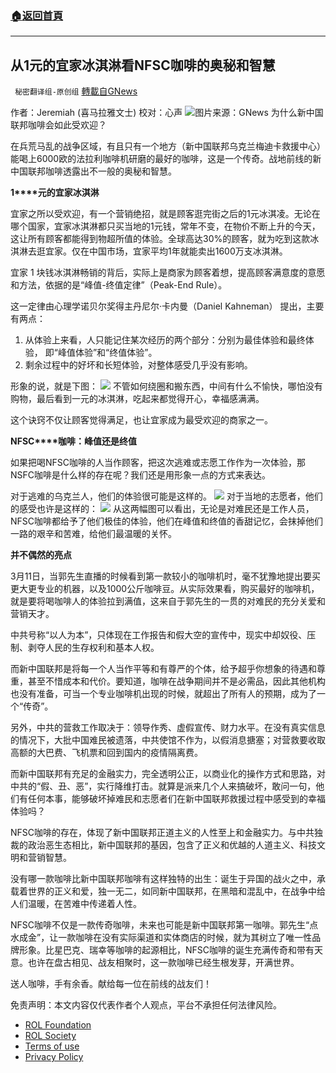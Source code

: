 ###  [:house:返回首頁](https://github.com/ourhimalayas/txt)
---


## 从1元的宜家冰淇淋看NFSC咖啡的奥秘和智慧
` 秘密翻译组-原创组` [轉載自GNews](https://gnews.org/zh-hans/2180043/)

作者：Jeremiah (喜马拉雅文士)
校对：心声
![](https://assets.gnews.org/wp-content/uploads/2022/03/Pictureqq1-scaled.jpg)图片来源：GNews
为什么新中国联邦咖啡会如此受欢迎？

在兵荒马乱的战争区域，有且只有一个地方（新中国联邦乌克兰梅迪卡救援中心）能喝上6000欧的法拉利咖啡机研磨的最好的咖啡，这是一个传奇。战地前线的新中国联邦咖啡透露出不一般的奥秘和智慧。

**1****元的宜家冰淇淋**

宜家之所以受欢迎，有一个营销绝招，就是顾客逛完街之后的1元冰淇凌。无论在哪个国家，宜家冰淇淋都只买当地的1元钱，常年不变，在物价不断上升的今天，这让所有顾客都能得到物超所值的体验。全球高达30%的顾客，就为吃到这款冰淇淋去逛宜家。仅在中国市场，宜家平均1年就能卖出1600万支冰淇淋。

宜家 1 块钱冰淇淋畅销的背后，实际上是商家为顾客着想，提高顾客满意度的意愿和方法，依据的是“峰值-终值定律”（Peak-End Rule）。

这一定律由心理学诺贝尔奖得主丹尼尔·卡内曼（Daniel Kahneman） 提出，主要有两点：

1. 从体验上来看，人只能记住某次经历的两个部分：分别为最佳体验和最终体验， 即“峰值体验”和“终值体验”。
2. 剩余过程中的好坏和长短体验，对整体感受几乎没有影响。


形象的说，就是下图：
![](https://assets.gnews.org/wp-content/uploads/2022/03/d-Picture1.jpg)
不管如何绕圈和搬东西，中间有什么不愉快，哪怕没有购物，最后看到一元的冰淇淋，吃起来都觉得开心，幸福感满满。

这个诀窍不仅让顾客觉得满足，也让宜家成为最受欢迎的商家之一。

**NFSC****咖啡：峰值还是终值**

如果把喝NFSC咖啡的人当作顾客，把这次逃难或志愿工作作为一次体验，那NSFC咖啡是什么样的存在呢？我们还是用形象一点的方式来表达。

对于逃难的乌克兰人，他们的体验很可能是这样的。
![](https://assets.gnews.org/wp-content/uploads/2022/03/image-294.jpeg)
对于当地的志愿者，他们的感受也许是这样的：
![](https://assets.gnews.org/wp-content/uploads/2022/03/image-295.jpeg)
从这两幅图可以看出，无论是对难民还是工作人员，NFSC咖啡都给予了他们极佳的体验，他们在峰值和终值的香甜记忆，会抹掉他们一路的艰辛和苦难，给他们最温暖的关怀。

**并不偶然的亮点**

3月11日，当郭先生直播的时候看到第一款较小的咖啡机时，毫不犹豫地提出要买更大更专业的机器，以及1000公斤咖啡豆。从实际效果看，购买最好的咖啡机，就是要将喝咖啡人的体验拉到满值，这来自于郭先生的一贯的对难民的充分关爱和营销天才。

中共号称“以人为本”，只体现在工作报告和假大空的宣传中，现实中却奴役、压制、剥夺人民的生存权利和基本人权。

而新中国联邦是将每一个人当作平等和有尊严的个体，给予超乎你想象的待遇和尊重，甚至不惜成本和代价。要知道，咖啡在战争期间并不是必需品，因此其他机构也没有准备，可当一个专业咖啡机出现的时候，就超出了所有人的预期，成为了一个“传奇”。

另外，中共的营救工作取决于：领导作秀、虚假宣传、财力水平。在没有真实信息的情况下，大批中国难民被遗落，中共使馆不作为，以假消息搪塞；对营救要收取高额的大巴费、飞机票和回到国内的疫情隔离费。

而新中国联邦有充足的金融实力，完全透明公正，以商业化的操作方式和思路，对中共的“假、丑、恶”，实行降维打击。就算是派来几个人来搞破坏，敢问一句，他们有任何本事，能够破坏掉难民和志愿者们在新中国联邦救援过程中感受到的幸福体验吗？

NFSC咖啡的存在，体现了新中国联邦正道主义的人性至上和金融实力。与中共独裁的政治恶生态相比，新中国联邦的基因，包含了正义和优越的人道主义、科技文明和营销智慧。

没有哪一款咖啡比新中国联邦咖啡有这样独特的出生：诞生于异国的战火之中，承载着世界的正义和爱，独一无二，如同新中国联邦，在黑暗和混乱中，在战争中给人们温暖，在苦难中传递着人性。

NFSC咖啡不仅是一款传奇咖啡，未来也可能是新中国联邦第一咖啡。郭先生“点水成金”，让一款咖啡在没有实际渠道和实体商店的时候，就为其树立了唯一性品牌形象。比星巴克、瑞幸等咖啡的起源相比，NFSC咖啡的诞生充满传奇和带有天意。也许在盘古相见、战友相聚时，这一款咖啡已经生根发芽，开满世界。

送人咖啡，手有余香。献给每一位在前线的战友们！

 

免责声明：本文内容仅代表作者个人观点，平台不承担任何法律风险。

- [ROL Foundation](https://rolfoundation.org/)
- [ROL Society](https://rolsociety.org/)
- [Terms of use](https://gnews.org/terms-of-use-3/)
- [Privacy Policy](https://gnews.org/privacy-policy/)
